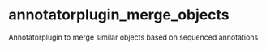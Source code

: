 # annotatorplugin_merge_objects
Annotatorplugin to merge similar objects based on sequenced annotations
